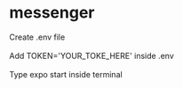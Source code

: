 # messenger

Create .env file 
<br />
<br />
Add TOKEN='YOUR_TOKE_HERE' inside .env
<br />
<br />
Type expo start inside terminal
